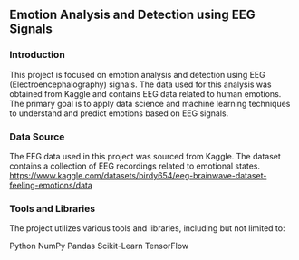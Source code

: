 ## Emotion Analysis and Detection using EEG Signals
### Introduction
This project is focused on emotion analysis and detection using EEG (Electroencephalography) signals. The data used for this analysis was obtained from Kaggle and contains EEG data related to human emotions. The primary goal is to apply data science and machine learning techniques to understand and predict emotions based on EEG signals.

### Data Source
The EEG data used in this project was sourced from Kaggle. The dataset contains a collection of EEG recordings related to emotional states.
https://www.kaggle.com/datasets/birdy654/eeg-brainwave-dataset-feeling-emotions/data

### Tools and Libraries
The project utilizes various tools and libraries, including but not limited to:

Python
NumPy
Pandas
Scikit-Learn
TensorFlow
